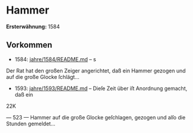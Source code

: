 # Hammer

**Ersterwähnung:** 1584

## Vorkommen
- 1584: [jahre/1584/README.md](../jahre/1584/README.md) – s

Der Rat hat den großen Zeiger angerichtet, daß ein
Hammer gezogen und auf die große Glocke ſchlägt...
- 1593: [jahre/1593/README.md](../jahre/1593/README.md) – Dieſe Zeit über iſt Anordnung gemacht, daß ein

22K


— 523 —
Hammer auf die große Glocke geſchlagen, gezogen und alſo
die Stunden gemeldet...

